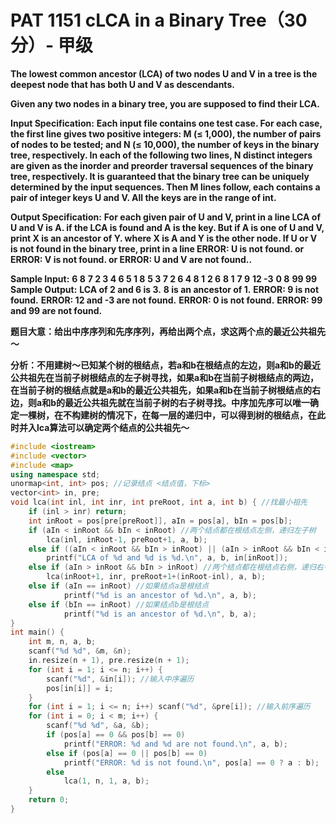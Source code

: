 # PAT 1151 cLCA in a Binary Tree（30 分）- 甲级

**The lowest common ancestor (LCA) of two nodes U and V in a tree is the deepest node that has both U and V as descendants.**

**Given any two nodes in a binary tree, you are supposed to find their LCA.**

**Input Specification:**
**Each input file contains one test case. For each case, the first line gives two positive integers: M (≤ 1,000), the number of pairs of nodes to be tested; and N (≤ 10,000), the number of keys in the binary tree, respectively. In each of the following two lines, N distinct integers are given as the inorder and preorder traversal sequences of the binary tree, respectively. It is guaranteed that the binary tree can be uniquely determined by the input sequences. Then M lines follow, each contains a pair of integer keys U and V. All the keys are in the range of int.**

**Output Specification:**
**For each given pair of U and V, print in a line LCA of U and V is A. if the LCA is found and A is the key. But if A is one of U and V, print X is an ancestor of Y. where X is A and Y is the other node. If U or V is not found in the binary tree, print in a line ERROR: U is not found. or ERROR: V is not found. or ERROR: U and V are not found..**

**Sample Input:**
**6 8**
**7 2 3 4 6 5 1 8**
**5 3 7 2 6 4 8 1**
**2 6**
**8 1**
**7 9**
**12 -3**
**0 8**
**99 99**
**Sample Output:**
**LCA of 2 and 6 is 3.**
**8 is an ancestor of 1.**
**ERROR: 9 is not found.**
**ERROR: 12 and -3 are not found.**
**ERROR: 0 is not found.**
**ERROR: 99 and 99 are not found.**

**题目大意：给出中序序列和先序序列，再给出两个点，求这两个点的最近公共祖先～**

**分析：不用建树～已知某个树的根结点，若a和b在根结点的左边，则a和b的最近公共祖先在当前子树根结点的左子树寻找，如果a和b在当前子树根结点的两边，在当前子树的根结点就是a和b的最近公共祖先，如果a和b在当前子树根结点的右边，则a和b的最近公共祖先就在当前子树的右子树寻找。中序加先序可以唯一确定一棵树，在不构建树的情况下，在每一层的递归中，可以得到树的根结点，在此时并入lca算法可以确定两个结点的公共祖先～**

```c++
#include <iostream>
#include <vector>
#include <map>
using namespace std;
unormap<int, int> pos; //记录结点 <结点值，下标>
vector<int> in, pre;
void lca(int inl, int inr, int preRoot, int a, int b) { //找最小祖先
    if (inl > inr) return;
    int inRoot = pos[pre[preRoot]], aIn = pos[a], bIn = pos[b];
    if (aIn < inRoot && bIn < inRoot) //两个结点都在根结点左侧，递归左子树
        lca(inl, inRoot-1, preRoot+1, a, b);
    else if ((aIn < inRoot && bIn > inRoot) || (aIn > inRoot && bIn < inRoot)) //如果两个结点在左右两侧
        printf("LCA of %d and %d is %d.\n", a, b, in[inRoot]);
    else if (aIn > inRoot && bIn > inRoot) //两个结点都在根结点右侧，递归右子树
        lca(inRoot+1, inr, preRoot+1+(inRoot-inl), a, b);
    else if (aIn == inRoot) //如果结点a是根结点
            printf("%d is an ancestor of %d.\n", a, b);
    else if (bIn == inRoot) //如果结点b是根结点
            printf("%d is an ancestor of %d.\n", b, a);
}
int main() {
    int m, n, a, b;
    scanf("%d %d", &m, &n);
    in.resize(n + 1), pre.resize(n + 1);
    for (int i = 1; i <= n; i++) {
        scanf("%d", &in[i]); //输入中序遍历
        pos[in[i]] = i;
    }
    for (int i = 1; i <= n; i++) scanf("%d", &pre[i]); //输入前序遍历
    for (int i = 0; i < m; i++) {
        scanf("%d %d", &a, &b);
        if (pos[a] == 0 && pos[b] == 0)
            printf("ERROR: %d and %d are not found.\n", a, b);
        else if (pos[a] == 0 || pos[b] == 0)
            printf("ERROR: %d is not found.\n", pos[a] == 0 ? a : b);
        else
            lca(1, n, 1, a, b);
    }
    return 0;
}
```

